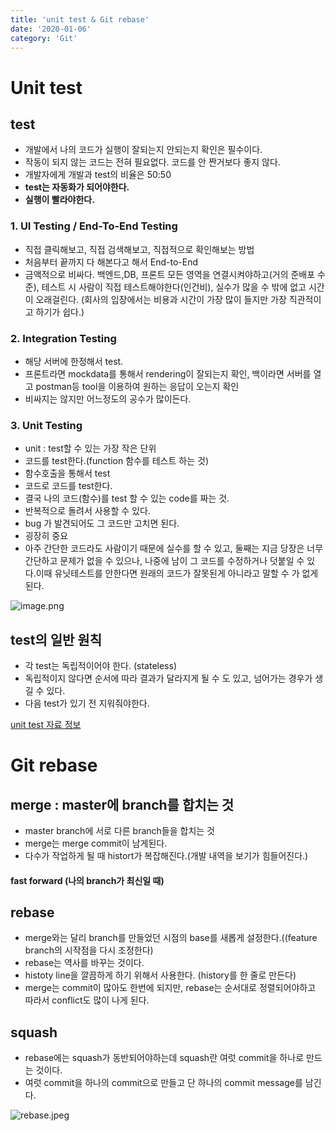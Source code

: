 ```yaml
---
title: 'unit test & Git rebase'
date: '2020-01-06'
category: 'Git'
---
```


# Unit test

## test

- 개발에서 나의 코드가 실행이 잘되는지 안되는지 확인은 필수이다.
- 작동이 되지 않는 코드는 전혀 필요없다. 코드를 안 짠거보다 좋지 않다.
- 개발자에게 개발과 test의 비율은 50:50
- **test는 자동화가 되어야한다.**
- **실행이 빨라야한다.**

### 1. UI Testing / End-To-End Testing

- 직접 클릭해보고, 직접 검색해보고, 직접적으로 확인해보는 방법
- 처음부터 끝까지 다 해본다고 해서 End-to-End
- 금액적으로 비싸다. 백엔드,DB, 프론트 모든 영역을 연결시켜야하고(거의 준배포 수준), 테스트 시 사람이 직접 테스트해야한다(인건비), 실수가 많을 수 밖에 없고 시간이 오래걸린다. (회사의 입장에서는 비용과 시간이 가장 많이 들지만 가장 직관적이고 하기가 쉽다.)

### 2. Integration Testing

- 해당 서버에 한정해서 test.
- 프론트라면 mockdata를 통해서 rendering이 잘되는지 확인, 백이라면 서버를 열고 postman등 tool을 이용하여 원하는 응답이 오는지 확인
- 비싸지는 않지만 어느정도의 공수가 많이든다.

### 3. Unit Testing

- unit : test할 수 있는 가장 작은 단위
- 코드를 test한다.(function 함수를 테스트 하는 것)
- 함수호출을 통해서 test
- 코드로 코드를 test한다.
- 결국 나의 코드(함수)를 test 할 수 있는 code를 짜는 것.
- 반복적으로 돌려서 사용할 수 있다.
- bug 가 발견되어도 그 코드만 고치면 된다.
- 굉장히 중요
- 아주 간단한 코드라도 사람이기 때문에 실수를 할 수 있고, 둘째는 지금 당장은 너무 간단하고 문제가 없을 수 있으나, 나중에 남이 그 코드를 수정하거나 덧붙일 수 있다.이때 유닛테스트를 안한다면 원래의 코드가 잘못된게 아니라고 말할 수 가 없게 된다.

![image.png](https://images.velog.io/post-images/jotang/6ee27d60-302d-11ea-85a0-e598498faac6/image.png)

## test의 일반 원칙

- 각 test는 독립적이어야 한다. (stateless)
- 독립적이지 않다면 순서에 따라 결과가 달라지게 될 수 도 있고, 넘어가는 경우가 생길 수 있다.
- 다음 test가 있기 전 지워줘야한다.

[unit test 자료 정보](https://stackoverflow.com/c/wecode/questions/157/158#158)

# Git rebase

## merge : master에 branch를 합치는 것

- master branch에 서로 다른 branch들을 합치는 것
- merge는 merge commit이 남게된다.
- 다수가 작업하게 될 때 histort가 복잡해진다.(개발 내역을 보기가 힘들어진다.)

#### fast forward (나의 branch가 최신일 때)

## rebase

- merge와는 달리 branch를 만들었던 시점의 base를 새롭게 설정한다.((feature branch의 시작점을 다시 조정한다)
- rebase는 역사를 바꾸는 것이다.
- histoty line을 깔끔하게 하기 위해서 사용한다. (history를 한 줄로 만든다)
- merge는 commit이 많아도 한번에 되지만, rebase는 순서대로 정렬되어야하고 따라서 conflict도 많이 나게 된다.

## squash

- rebase에는 squash가 동반되어야하는데 squash란 여럿 commit을 하나로 만드는 것이다.
- 여럿 commit을 하나의 commit으로 만들고 단 하나의 commit message를 남긴다.

![rebase.jpeg](https://images.velog.io/post-images/jotang/4dec0f00-353b-11ea-acdf-457f933d7877/rebase.jpeg)
